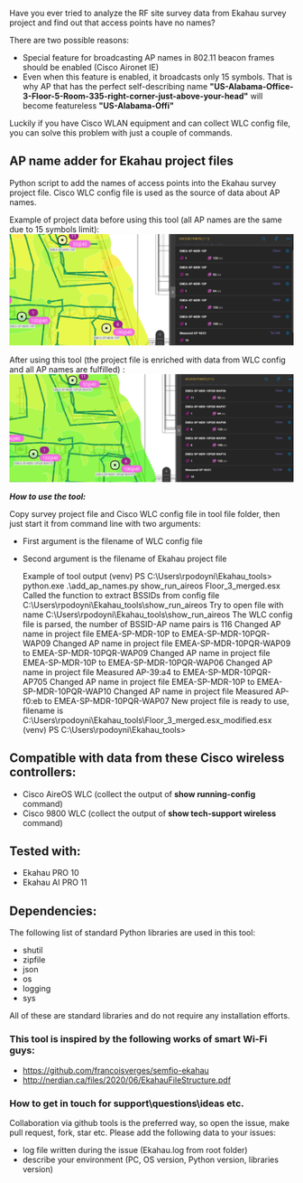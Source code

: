 Have you ever tried to analyze the RF site survey data from Ekahau survey project and find out that access points have no names?

There are two possible reasons:
* Special feature for broadcasting AP names in 802.11 beacon frames should be enabled (Cisco Aironet IE)
* Even when this feature is enabled, it broadcasts only 15 symbols. That is why AP that has the perfect self-describing name **"US-Alabama-Office-3-Floor-5-Room-335-right-corner-just-above-your-head"** will become featureless **"US-Alabama-Offi"**

Luckily if you have Cisco WLAN equipment and can collect WLC config file, you can solve this problem with just a couple of commands.


## AP name adder for Ekahau project files

Python script to add the names of access points into the Ekahau survey project file.
Cisco WLC config file is used as the source of data about AP names.


Example of project data before using this tool (all AP names are the same due to 15 symbols limit):
![title](./Screenshot_no_AP_names.png "Initial Ekahau project no AP names")


After using this tool (the project file is enriched with data from WLC config and all AP names are fulfilled)   :
![title](./Screenshot_with_AP_names.png "Ekahau project enriched with AP names")


***How to use the tool:***


Copy survey project file and Cisco WLC config file in tool file folder, then just start it from command line with two arguments:

* First argument is the filename of WLC config file
* Second argument is the filename of Ekahau project file


	Example of tool output
	(venv) PS C:\Users\rpodoyni\Ekahau_tools> python.exe .\add_ap_names.py show_run_aireos Floor_3_merged.esx        
	Called the function to extract BSSIDs from config file C:\Users\rpodoyni\Ekahau_tools\show_run_aireos
	Try to open file with name C:\Users\rpodoyni\Ekahau_tools\show_run_aireos
	The WLC config file is parsed, the number of BSSID-AP name pairs is 116
	Changed AP name in project file  EMEA-SP-MDR-10P  to  EMEA-SP-MDR-10PQR-WAP09
	Changed AP name in project file  EMEA-SP-MDR-10PQR-WAP09  to  EMEA-SP-MDR-10PQR-WAP09
	Changed AP name in project file  EMEA-SP-MDR-10P  to  EMEA-SP-MDR-10PQR-WAP06
	Changed AP name in project file  Measured AP-39:a4  to  EMEA-SP-MDR-10PQR-AP705
	Changed AP name in project file  EMEA-SP-MDR-10P  to  EMEA-SP-MDR-10PQR-WAP10
	Changed AP name in project file  Measured AP-f0:eb  to  EMEA-SP-MDR-10PQR-WAP07
	New project file is ready to use, filename is C:\Users\rpodoyni\Ekahau_tools\Floor_3_merged.esx_modified.esx
	(venv) PS C:\Users\rpodoyni\Ekahau_tools>


## Compatible with data from these Cisco wireless controllers:
* Cisco AireOS WLC (collect the output of **show running-config** command)
* Cisco 9800 WLC (collect the output of **show tech-support wireless** command)


## Tested with:

* Ekahau PRO 10
* Ekahau AI PRO 11

## Dependencies:
The following list of standard Python libraries are used in this tool:
* shutil
* zipfile
* json
* os
* logging
* sys

All of these are standard libraries and do not require any installation efforts.

### This tool is inspired by the following works of smart Wi-Fi guys:
* https://github.com/francoisverges/semfio-ekahau
* http://nerdian.ca/files/2020/06/EkahauFileStructure.pdf

### How to get in touch for support\questions\ideas etc.
Collaboration via github tools is the preferred way, so open the issue, make pull request, fork, star etc.
Please add the following data to your issues:
* log file written during the issue (Ekahau.log from root folder)
* describe your environment (PC, OS version, Python version, libraries version)
